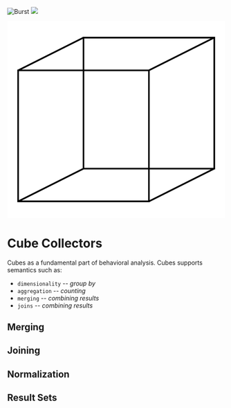 ![Burst](../../../../../../../../../../../documentation/burst_h_small.png "")
![](../../../../../../../../../../doc/felt_small.png "")

![](cube.svg "")

# Cube Collectors
Cubes as a fundamental part of behavioral analysis. Cubes supports semantics such as:
* `dimensionality` -- _group by_
* `aggregation` -- _counting_
* `merging` -- _combining results_
* `joins` -- _combining results_


## Merging

## Joining

## Normalization

## Result Sets

